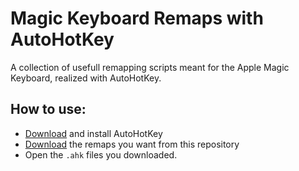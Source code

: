 # Magic Keyboard Remaps with AutoHotKey

A collection of usefull remapping scripts meant for the Apple Magic Keyboard, realized with AutoHotKey.

## How to use:

- [Download](https://www.autohotkey.com/) and install AutoHotKey
- [Download](https://github.com/moritz-t-w/MagicMap) the remaps you want from this repository
- Open the `.ahk` files you downloaded.